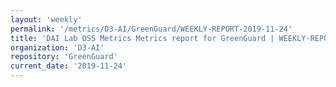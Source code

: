 ```yaml
---
layout: 'weekly'
permalink: '/metrics/D3-AI/GreenGuard/WEEKLY-REPORT-2019-11-24'
title: 'DAI Lab OSS Metrics Metrics report for GreenGuard | WEEKLY-REPORT-2019-11-24'
organization: 'D3-AI'
repository: 'GreenGuard'
current_date: '2019-11-24'
---
```

